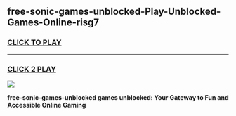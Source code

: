 
## free-sonic-games-unblocked-Play-Unblocked-Games-Online-risg7
<h3>
<a href="https://premium76.site?title=free-sonic-games-unblocked&ref=25A">CLICK TO PLAY</a></h3>
<hr>

<h3>
<a href="https://premium76.site?title=free-sonic-games-unblocked&ref=25A">CLICK 2 PLAY</a>
  
</h3>

<a href="https://premium76.site?title=free-sonic-games-unblocked&ref=25A"><img src="https://clearcache.store/games.png"></a>


**free-sonic-games-unblocked games unblocked: Your Gateway to Fun and Accessible Online Gaming**
